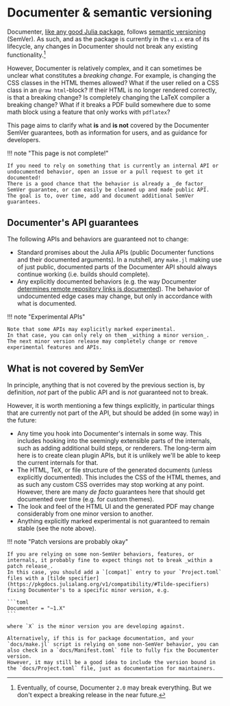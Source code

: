 # Documenter & semantic versioning

Documenter, [like any good Julia package](https://pkgdocs.julialang.org/v1/compatibility/#Version-specifier-format), follows [semantic versioning](https://semver.org/) (SemVer).
As such, and as the package is currently in the `v1.x` era of its lifecycle, any changes in Documenter should not break any existing functionality.[^1]

[^1]: Eventually, of course, Documenter `2.0` may break everything. But we don't expect a breaking release in the near future.

However, Documenter is relatively complex, and it can sometimes be unclear what constitutes a _breaking change_.
For example, is changing the CSS classes in the HTML themes allowed?
What if the user relied on a CSS class in an `@raw html`-block?
If their HTML is no longer rendered correctly, is that a breaking change?
Is completely changing the LaTeX compiler a breaking change?
What if it breaks a PDF build somewhere due to some math block using a feature that only works with `pdflatex`?

This page aims to clarify what **is** and **is not** covered by the Documenter SemVer guarantees, both as information for users, and as guidance for developers.

!!! note "This page is not complete!"

    If you need to rely on something that is currently an internal API or undocumented behavior, open an issue or a pull request to get it documented!
    There is a good chance that the behavior is already a _de factor_ SemVer guarantee, or can easily be cleaned up and made public API.
    The goal is to, over time, add and document additional SemVer guarantees.


## Documenter's API guarantees

The following APIs and behaviors are guaranteed not to change:

* Standard promises about the Julia APIs (public Documenter functions and their documented arguments).
  In a nutshell, any `make.jl` making use of just public, documented parts of the Documenter API should always continue working (i.e. builds should complete).
* Any explicitly documented behaviors (e.g. the way Documenter [determines remote repository links is documented](@ref "Remote links")).
  The behavior of undocumented edge cases may change, but only in accordance with what is documented.

!!! note "Experimental APIs"

    Note that some APIs may explicitly marked experimental.
    In that case, you can only rely on them _withing a minor version_.
    The next minor version release may completely change or remove experimental features and APIs.


## What is not covered by SemVer

In principle, anything that is not covered by the previous section is, by definition, _not_ part of the public API and is _not_ guaranteed not to break.

However, it is worth mentioning a few things explicitly, in particular things that are currently not part of the API, but should be added (in some way) in the future:

* Any time you hook into Documenter's internals in some way.
  This includes hooking into the seemingly extensible parts of the internals, such as adding additional build steps, or renderers.
  The long-term aim here is to create clean plugin APIs, but it is unlikely we'll be able to keep the current internals for that.
* The HTML, TeX, or file structure of the generated documents (unless explicitly documented).
  This includes the CSS of the HTML themes, and as such any custom CSS overrides may stop working at any point.
  However, there are many _de facto_ guarantees here that should get documented over time (e.g. for custom themes).
* The look and feel of the HTML UI and the generated PDF may change considerably from one minor version to another.
* Anything explicitly marked experimental is not guaranteed to remain stable (see the note above).


!!! note "Patch versions are probably okay"

    If you are relying on some non-SemVer behaviors, features, or internals, it probably fine to expect things not to break _within a patch release_.
    In this case, you should add a `[compat]` entry to your `Project.toml` files with a [tilde specifier](https://pkgdocs.julialang.org/v1/compatibility/#Tilde-specifiers) fixing Documenter's to a specific minor version, e.g.

    ```toml
    Documenter = "~1.X"
    ```

    where `X` is the minor version you are developing against.

    Alternatively, if this is for package documentation, and your `docs/make.jl` script is relying on some non-SemVer behavior, you can also check in a `docs/Manifest.toml` file to fully fix the Documenter version.
    However, it may still be a good idea to include the version bound in the `docs/Project.toml` file, just as documentation for maintainers.
